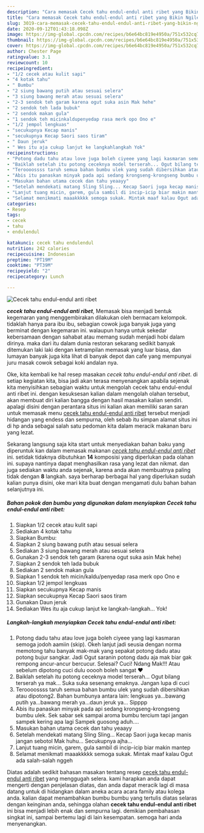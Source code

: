 ```yaml
---
description: "Cara memasak Cecek tahu endul-endul anti ribet yang Bikin Ngiler"
title: "Cara memasak Cecek tahu endul-endul anti ribet yang Bikin Ngiler"
slug: 3019-cara-memasak-cecek-tahu-endul-endul-anti-ribet-yang-bikin-ngiler
date: 2020-09-12T01:43:18.098Z
image: https://img-global.cpcdn.com/recipes/b6e64bc819e4950a/751x532cq70/cecek-tahu-endul-endul-anti-ribet-foto-resep-utama.jpg
thumbnail: https://img-global.cpcdn.com/recipes/b6e64bc819e4950a/751x532cq70/cecek-tahu-endul-endul-anti-ribet-foto-resep-utama.jpg
cover: https://img-global.cpcdn.com/recipes/b6e64bc819e4950a/751x532cq70/cecek-tahu-endul-endul-anti-ribet-foto-resep-utama.jpg
author: Chester Page
ratingvalue: 3.1
reviewcount: 10
recipeingredient:
- "1/2 cecek atau kulit sapi"
- "4 kotak tahu"
- " Bumbu"
- "2 siung bawang putih atau sesuai selera"
- "3 siung bawang merah atau sesuai selera"
- "2-3 sendok teh garam karena ogut suka asin Mak hehe"
- "2 sendok teh lada bubuk"
- "2 sendok makan gula"
- "1 sendok teh micinkaldupenyedap rasa merk opo Ono e"
- "1/2 jempol lengkuas"
- "secukupnya Kecap manis"
- "secukupnya Kecap Saori saos tiram"
- " Daun jeruk"
- " Wes itu aja cukup lanjut ke langkahlangkah Yok"
recipeinstructions:
- "Potong dadu tahu atau love juga boleh ciyeee yang lagi kasmaran semoga jodoh aamiin (skip). Okeh lanjut jadi seusia dengan norma memotong tahu banyak mak-mak yang sepakat potong dadu atau potong bujur sangkar. Jadi Ogut saranin potong dadu aja mak biar gak rempong ancur-ancur bercucur. Selesai? Cuci! Ndang Mak!!! Atau sebelum dipotong cuci dulu ooooh boleh sangat ❤️"
- "Baiklah setelah itu potong ceceknya model terserah... Ogut bilang terserah ya mak... Suka suka sesenang emaknya. Jangan lupa di cuci"
- "Teroooossss taruh semua bahan bumbu ulek yang sudah dibersihkan atau dipotong2. Bahan bumbunya antara lain: lengkuas ya...bawang putih ya...bawang merah ya...daun jeruk ya... Sipppp"
- "Abis itu panaskan minyak pada api sedang krongseng-krongseng bumbu ulek. Sek sabar sek sampai aroma bumbu tercium tapi jangan sampek kering apa lagi Sampek guosong aduh...."
- "Masukan bahan utama cecek dan tahu yeaayy"
- "Setelah mendekati matang Sling Sling... Kecap Saori juga kecap manis jangan sebotol Mak huhu... Secukupnya ajha..."
- "Lanjut tuang micin, garem, gula sambil di incip-icip biar makin mantep"
- "Selamat menikmati maaakkkkk semoga sukak. Mintak maaf kalau Ogut ada salah-salah nggeh"
categories:
- Resep
tags:
- cecek
- tahu
- endulendul

katakunci: cecek tahu endulendul 
nutrition: 242 calories
recipecuisine: Indonesian
preptime: "PT19M"
cooktime: "PT39M"
recipeyield: "2"
recipecategory: Lunch

---
```



![Cecek tahu endul-endul anti ribet](https://img-global.cpcdn.com/recipes/b6e64bc819e4950a/751x532cq70/cecek-tahu-endul-endul-anti-ribet-foto-resep-utama.jpg)

<b><i>cecek tahu endul-endul anti ribet</i></b>, Memasak bisa menjadi bentuk kegemaran yang menggembirakan dilakukan oleh bermacam kelompok. tidaklah hanya para ibu ibu, sebagian cowok juga banyak juga yang berminat dengan kegemaran ini. walaupun hanya untuk sekedar kebersamaan dengan sahabat atau memang sudah menjadi hobi dalam dirinya. maka dari itu dalam dunia restoran sekarang sedikit banyak ditemukan laki laki dengan ketrampilan memasak yang luar biasa, dan lumayan banyak juga kita lihat di banyak depot dan cafe yang mempunyai juru masak cowok sebagai koki andalan nya.



Oke, kita kembali ke hal resep masakan <i>cecek tahu endul-endul anti ribet</i>. di setiap kegiatan kita, bisa jadi akan terasa menyenangkan apabila sejenak kita menyisihkan sebagian waktu untuk mengolah cecek tahu endul-endul anti ribet ini. dengan kesuksesan kalian dalam mengolah olahan tersebut, akan membuat diri kalian bangga dengan hasil masakan kalian sendiri. apalagi disini dengan perantara situs ini kalian akan memiliki saran saran untuk memasak menu <u>cecek tahu endul-endul anti ribet</u> tersebut menjadi hidangan yang endess dan sempurna, oleh sebab itu simpan alamat situs ini di hp anda sebagai salah satu pedoman kita dalam meracik makanan baru yang lezat.


Sekarang langsung saja kita start untuk menyediakan bahan baku yang diperuntuk kan dalam memasak makanan <u><i>cecek tahu endul-endul anti ribet</i></u> ini. setidak tidaknya dibutuhkan <b>14</b> komposisi yang diperlukan pada olahan ini. supaya nantinya dapat menghasilkan rasa yang lezat dan nikmat. dan juga sediakan waktu anda sejenak, karena anda akan membuatnya paling tidak dengan <b>8</b> langkah. saya berharap berbagai hal yang diperlukan sudah kalian punya disini, oke mari kita buat dengan mengamati dulu bahan bahan selanjutnya ini.

<!--inarticleads1-->

##### Bahan pokok dan bumbu yang digunakan dalam menyiapkan Cecek tahu endul-endul anti ribet:

1. Siapkan 1/2 cecek atau kulit sapi
1. Sediakan 4 kotak tahu
1. Siapkan  Bumbu:
1. Siapkan 2 siung bawang putih atau sesuai selera
1. Sediakan 3 siung bawang merah atau sesuai selera
1. Gunakan 2-3 sendok teh garam (karena ogut suka asin Mak hehe)
1. Siapkan 2 sendok teh lada bubuk
1. Sediakan 2 sendok makan gula
1. Siapkan 1 sendok teh micin/kaldu/penyedap rasa merk opo Ono e
1. Siapkan 1/2 jempol lengkuas
1. Siapkan secukupnya Kecap manis
1. Siapkan secukupnya Kecap Saori saos tiram
1. Gunakan  Daun jeruk
1. Sediakan  Wes itu aja cukup lanjut ke langkah-langkah... Yok!




<!--inarticleads2-->

##### Langkah-langkah menyiapkan Cecek tahu endul-endul anti ribet:

1. Potong dadu tahu atau love juga boleh ciyeee yang lagi kasmaran semoga jodoh aamiin (skip). Okeh lanjut jadi seusia dengan norma memotong tahu banyak mak-mak yang sepakat potong dadu atau potong bujur sangkar. Jadi Ogut saranin potong dadu aja mak biar gak rempong ancur-ancur bercucur. Selesai? Cuci! Ndang Mak!!! Atau sebelum dipotong cuci dulu ooooh boleh sangat ❤️
1. Baiklah setelah itu potong ceceknya model terserah... Ogut bilang terserah ya mak... Suka suka sesenang emaknya. Jangan lupa di cuci
1. Teroooossss taruh semua bahan bumbu ulek yang sudah dibersihkan atau dipotong2. Bahan bumbunya antara lain: lengkuas ya...bawang putih ya...bawang merah ya...daun jeruk ya... Sipppp
1. Abis itu panaskan minyak pada api sedang krongseng-krongseng bumbu ulek. Sek sabar sek sampai aroma bumbu tercium tapi jangan sampek kering apa lagi Sampek guosong aduh....
1. Masukan bahan utama cecek dan tahu yeaayy
1. Setelah mendekati matang Sling Sling... Kecap Saori juga kecap manis jangan sebotol Mak huhu... Secukupnya ajha...
1. Lanjut tuang micin, garem, gula sambil di incip-icip biar makin mantep
1. Selamat menikmati maaakkkkk semoga sukak. Mintak maaf kalau Ogut ada salah-salah nggeh




Diatas adalah sedikit bahasan masakan tentang resep <u>cecek tahu endul-endul anti ribet</u> yang menggugah selera. kami harapkan anda dapat mengerti dengan penjelasan diatas, dan anda dapat meracik lagi di masa datang untuk di hidangkan dalam aneka acara acara family atau kolega anda. kalian dapat menambahkan bumbu bumbu yang tertulis diatas selaras dengan keinginan anda, sehingga olahan <b>cecek tahu endul-endul anti ribet</b> ini bisa menjadi lebih enak dan sempurna lagi. demikian pembahasan singkat ini, sampai bertemu lagi di lain kesempatan. semoga hari anda menyenangkan.
